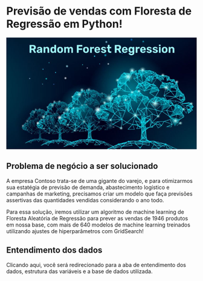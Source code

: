 # Previsão de vendas com Floresta de Regressão em Python!
 ![arq](img/Random-Forest-Regression.jpg)

 ## Problema de negócio a ser solucionado

A empresa Contoso trata-se de uma gigante do varejo, e para otimizarmos sua estatégia de previsão de demanda, abastecimento logístico e campanhas de marketing, precisamos criar um modelo que faça previsões assertivas das quantidades vendidas considerando o ano todo.

Para essa solução, iremos utilizar um algoritmo de  machine learning de Floresta Aleatória de Regressão para prever as vendas de 1946 produtos em nossa base, com mais de 640 modelos de machine learning treinados utilizando ajustes de hiperparâmetros com GridSearch!

## Entendimento dos dados
Clicando aqui, você será redirecionado para a aba de entendimento dos dados, estrutura das variáveis e a base de dados utilizada.

